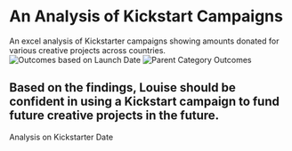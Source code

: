 # An Analysis of Kickstart Campaigns
An excel analysis of Kickstarter campaigns showing amounts donated for various creative projects across countries.
![Outcomes based on Launch Date](https://user-images.githubusercontent.com/88358771/132994507-b05f12e7-68d0-41d0-aa51-badfc488e1f6.png)
![Parent Category Outcomes](https://user-images.githubusercontent.com/88358771/132994529-22200ddd-b71d-4590-a7d4-541079d2c2e5.png)

## Based on the findings, Louise should be confident in using a Kickstart campaign to fund future creative projects in the future. 


Analysis on Kickstarter Date
